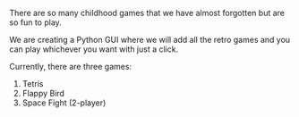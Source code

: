 There are so many childhood games that we have almost forgotten but are so fun to play. 

We are creating a Python GUI where we will add all the retro games and you can play whichever you want with just a click.

Currently, there are three games:
1. Tetris
2. Flappy Bird
3. Space Fight (2-player) 

